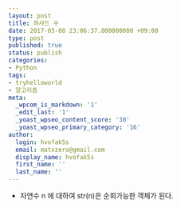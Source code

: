 ```yaml
---
layout: post
title: 하샤드 수
date: 2017-05-08 23:06:37.000000000 +09:00
type: post
published: true
status: publish
categories:
- Python
tags:
- tryhelloworld
- 알고리즘
meta:
  _wpcom_is_markdown: '1'
  _edit_last: '1'
  _yoast_wpseo_content_score: '30'
  _yoast_wpseo_primary_category: '16'
author:
  login: hvofak5s
  email: matxzero@gmail.com
  display_name: hvofak5s
  first_name: ''
  last_name: ''
---
```

<p><script src="https://gist.github.com/nck2/e63055ee837268025a19e52434a964ed.js"></script></p>
<ul>
<li>자연수 n 에 대하여 str(n)은 순회가능한 객체가 된다.</li>
</ul>
